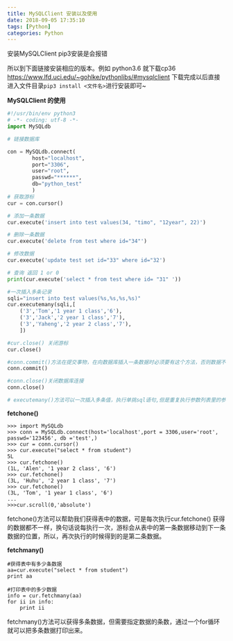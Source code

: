 ```yaml
---
title: MySQLClient 安装以及使用
date: 2018-09-05 17:35:10
tags: [Python]
categories: Python
---
```

安装MySQLClient pip3安装是会报错
<!-- more -->
所以到下面链接安装相应的版本。例如 python3.6  就下载cp36
https://www.lfd.uci.edu/~gohlke/pythonlibs/#mysqlclient
下载完成以后直接进入文件目录`pip3 install <文件名>`进行安装即可~



__MySQLClient 的使用__

```python
#!/usr/bin/env python3
# -*- coding: utf-8 -*-
import MySQLdb

# 链接数据库

con = MySQLdb.connect(
        host="localhost",
        port="3306",
        user="root",
        passwd="******",
        db="python_test"
        )
# 获取游标
cur = con.cursor()

# 添加一条数据
cur.execute('insert into test values(34, "timo", "12year", 22)')

# 删除一条数据
cur.execute('delete from test where id="34"')

# 修改数据
cur.execute('update test set id="33" where id="32')

# 查询 返回 1 or 0
print(cur.execute('select * from test where id= "31" '))

#一次插入多条记录
sqli="insert into test values(%s,%s,%s,%s)"
cur.executemany(sqli,[
    ('3','Tom','1 year 1 class','6'),
    ('3','Jack','2 year 1 class','7'),
    ('3','Yaheng','2 year 2 class','7'),
    ])

#cur.close() 关闭游标
cur.close()

#conn.commit()方法在提交事物，在向数据库插入一条数据时必须要有这个方法，否则数据不会被真正的插入
conn.commit()

#conn.close()关闭数据库连接
conn.close()

# executemany()方法可以一次插入多条值，执行单挑sql语句,但是重复执行参数列表里的参数,返回值为受影响的行数。


```


__fetchone()__
```python3
>>> import MySQLdb
>>> conn = MySQLdb.connect(host='localhost',port = 3306,user='root', passwd='123456', db ='test',)
>>> cur = conn.cursor()
>>> cur.execute("select * from student")
5L
>>> cur.fetchone()
(1L, 'Alen', '1 year 2 class', '6')
>>> cur.fetchone()
(3L, 'Huhu', '2 year 1 class', '7')
>>> cur.fetchone()
(3L, 'Tom', '1 year 1 class', '6')
...
>>>cur.scroll(0,'absolute')
```

fetchone()方法可以帮助我们获得表中的数据，可是每次执行cur.fetchone() 获得的数据都不一样，换句话说每执行一次，游标会从表中的第一条数据移动到下一条数据的位置，所以，再次执行的时候得到的是第二条数据。


__fetchmany()__
```python3
#获得表中有多少条数据
aa=cur.execute("select * from student")
print aa

#打印表中的多少数据
info = cur.fetchmany(aa)
for ii in info:
    print ii
```
fetchmany()方法可以获得多条数据，但需要指定数据的条数，通过一个for循环就可以把多条数据打印出来。
